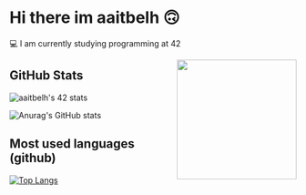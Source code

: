 
# Hi there im aaitbelh 🙃

💻  I am currently studying programming at 42

<img align="right" src=media/linux.gif style="object-fit: cover; height: 210px; float: right">

## GitHub Stats

![aaitbelh's 42 stats](https://badge42.herokuapp.com/api/stats/aaitbelh?darkmode=true&cursus=42cursus)

![Anurag's GitHub stats](https://github-readme-stats.vercel.app/api?username=aaitbelh&show_icons=true) 
## Most used languages (github)
[![Top Langs](https://github-readme-stats.vercel.app/api/top-langs/?username=aaitbelh&langs_count=8)](https://github.com/aaitbelh/github-readme-stats)


